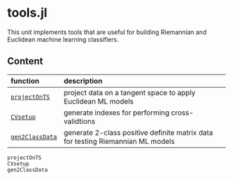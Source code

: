 # tools.jl

This unit implements tools that are useful for building Riemannian
and Euclidean machine learning classifiers.


## Content

|         function       |           description             |
|:-----------------------|:----------------------------------|
| [`projectOnTS`](@ref)  | project data on a tangent space to apply Euclidean ML models |
| [`CVsetup`](@ref)      | generate indexes for performing cross-validtions |
| [`gen2ClassData`](@ref)| generate 2-class positive definite matrix data for testing Riemannian ML models |


```@docs
projectOnTS
CVsetup
gen2ClassData
```

